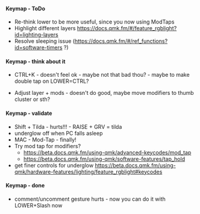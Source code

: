 
#### Keymap - ToDo
- Re-think lower to be more useful, since you now using ModTaps
- Highlight different layers https://docs.qmk.fm/#/feature_rgblight?id=lighting-layers
- Resolve sleeping issue (https://docs.qmk.fm/#/ref_functions?id=software-timers ?)

#### Keymap - think about it
- CTRL+K - doesn't feel ok - maybe not that bad thou? - maybe to make double tap on LOWER=CTRL?
    
- Adjust layer + mods - doesn't do good, maybe move modifiers to thumb cluster or sth?

#### Keymap - validate
- Shift + Tilda - hurts!!! - RAISE + GRV = tilda
- underglow off when PC falls asleep
- MAC - Mod-Tap - finally!
- Try mod tap for modifiers?
    - https://beta.docs.qmk.fm/using-qmk/advanced-keycodes/mod_tap
    - https://beta.docs.qmk.fm/using-qmk/software-features/tap_hold
- get finer controls for underglow https://beta.docs.qmk.fm/using-qmk/hardware-features/lighting/feature_rgblight#keycodes

#### Keymap - done
- comment/uncomment gesture hurts - now you can do it with LOWER+Slash now
